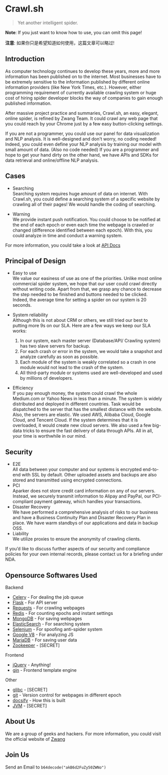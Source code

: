 # Crawl.sh

> Yet another intelligent spider.

**Note**: 
If you just want to know how to use, you can omit this page!

**注意**: 
如果你只是希望知道如何使用，这篇文章可以略过!

## Introduction
As computer technology continues to 
develop these years, more and 
more information has been published on to the internet. 
Most businesses have to be extremely sensitive to the information
published by different online information providers (like 
New York Times, etc.). However, either programming requirement
of currently available crawling system or huge cost of hiring
spider developer blocks the way of companies to gain enough 
published information. 


After massive project practice and summaries, 
Crawl.sh, an easy, elegant, online spider, is refined 
by Zwang Team. It could crawl any web page that 
you could reach by your Chrome just by a few easy 
button-clicking settings. 

If you are not a programmer, you could use our panel for
data visualization and NLP analysis. It is well-designed and
don't worry, no coding needed! Indeed, you could even define your NLP analysis
by training our model with small amount of data. (Also
no code needed) If you are a programmer and 
hope to get your hand dirty on the other hand, 
we have APIs and SDKs for data retrieval and online/offline
NLP analysis. 

## Cases
* Searching  
    Searching system requires huge amount of data on internet.
    With Crawl.sh, you could define a searching system of a 
    specific website by crawling all of their pages! We would 
    handle the coding of searching.
    

* Warning  
    We provide instant push notification. You could choose 
    to be notified at the end of each epoch or even 
    each time the webpage is crawled or changed (difference
    identified between each epoch). With this, you could 
    analyze in time and conduct a warning system.


For more information, you could take a look at 
[API Docs](en/API)

## Principal of Design
* Easy to use  
    We value our easiness of use as one of the priorities. 
    Unlike most online commercial spider system, we 
    hope that our user could crawl directly without 
    writing code. Apart from that, we grasp any chance 
    to decrease the step needed to be finished and 
    buttons needed to be clicked. Indeed, the average 
    time for setting a spider on our system is 20 seconds.

* System reliability  
    Although this is not about CRM or others, we still 
    tried our best to putting more 9s on our SLA. Here are 
    a few ways we keep our SLA works:
    1. In our system, each master server (Database/API/
    Crawling system) has two slave servers for backup.
    2. For each crash or error in the system, we would 
    take a snapshot and analyze carefully as soon as possible. 
    3. Each module of the system is weakly correlated 
    so a crash in one module would not lead to the crash 
    of the system. 
    4. All third-party module or systems used are 
    well-developed and used by millions of developers.

* Efficiency  
    If you pay enough money, the system could crawl the 
    whole Medium.com or Yahoo News in less than a minute. 
    The system is widely distributed and deployed in 
    different countries. Task would be dispatched to 
    the server that has the smallest distance with the 
    website. Also, the servers are elastic. We used 
    AWS, Alibaba Cloud, Google Cloud, and Tencent Cloud. 
    If the system determines that it is overloaded, 
    it would create new cloud servers. We also used 
    a few big-data tricks to ensure the fast delivery 
    of data through APIs. All in all, your time is 
    worthwhile in our mind.  


## Security
* E2E  
    All data between your computer and our systems is 
    encrypted end-to-end with SSL by default. Other 
    uploaded assets and backups are also stored and 
    transmitted using encrypted connections.
* PCI  
    Aparker does not store credit card information on 
    any of our servers.  Instead, we securely transmit 
    information to Alipay and PayPal, our PCI-compliant 
    payment gateway, which handles your transactions.
* Disaster Recovery  
    We have performed a comprehensive analysis of 
    risks to our business and have a Business 
    Continuity Plan and Disaster Recovery Plan 
    in place. We have warm standbys of our applications 
    and data in backup OSS.
* Liability  
    We utilize proxies to ensure the anonymity 
    of crawling clients.

If you’d like to discuss further aspects of our security 
and compliance policies for your own internal records, 
please contact us for a briefing under NDA.
## Opensource Softwares Used
Backend
* [Celery]() - For dealing the job queue
* [Flask]() - For API server
* [Requests]() - For crawling webpages
* [Redis]() - For counting epochs and instant settings
* [MongoDB]() - For saving webpages
* [ElasticSearch]() - For searching system
* [Selenium]() - For spoofing anti-spider system
* [Google V8]() - For analyzing JS
* [MariaDB]() - For saving user data
* [Zookeeper]() - [SECRET]

Frontend
* [jQuery]() - Anything!
* [gin]() - Frontend template engine

Other
* [glibc]() - [SECRET]
* [git]() - Version control for webpages in different epoch
* [docsify]() - How this is built
* [JVM]() - [SECRET]

## About Us
We are a group of geeks and hackers. For more information,
you could visit the official website of 
[Zwang](https://zwang.tech)

## Join Us
Send an Email to `b64decode("akB6d2FuZy50ZWNo")`
